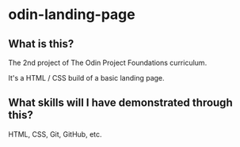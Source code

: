 # odin-landing-page
## What is this?
The 2nd project of The Odin Project Foundations curriculum.

It's a HTML / CSS build of a basic landing page.

## What skills will I have demonstrated through this?
HTML, CSS, Git, GitHub, etc.